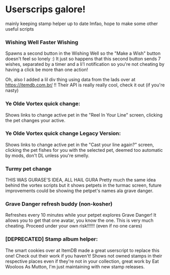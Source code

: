 # Userscrips galore! 

mainly keeping stamp helper up to date lmfao, hope to make some other useful scripts

### Wishing Well Faster Wishing

Spawns a second button in the Wishing Well so the "Make a Wish" button doesn't feel so lonely :) It just so happens that this second button sends 7 wishes, separated by a timer and a li'l notification so you're not cheating by having a click be more than one action! 

Oh, also I added a lil div thing using data from the lads over at https://itemdb.com.br/ !! Their API is really really cool, check it out (if you're nasty)

### Ye Olde Vortex quick change:

Shows links to change active pet in the "Reel In Your Line" screen, clicking the pet changes your active.

### Ye Olde Vortex quick change Legacy Version:

Shows links to change active pet in the "Cast your line again?" screen, clicking the pet fishes for you with the selected pet, deemed too automatic by mods, don't DL unless you're smelly.

### Turmy pet change

THIS WAS GURASE'S IDEA, ALL HAIL GURA
Pretty much the same idea behind the vortex scripts but it shows petpets in the turmac screen, future improvements could be showing the petpet's names ala grave danger.

### Grave Danger refresh buddy (non-kosher)

Refreshes every 10 minutes while your petpet explores Grave Danger! It allows you to get that one avatar, you know the one. This is very much cheating. Proceed under your own risk!!!!!! (even if no one cares)

### [DEPRECATED] Stamp album helper:

The smart cookies over at ItemDB made a great userscript to replace this one! Check out their work if you haven't!
Shows not owned stamps in their respective places even if they're not in your collection, great work by Eat Wooloos As Mutton, I'm just maintaining with new stamp releases.
